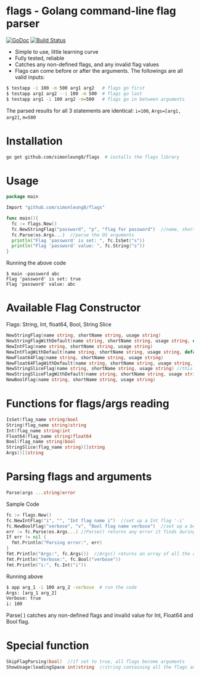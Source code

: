# flags - Golang command-line flag parser
[![GoDoc](https://godoc.org/github.com/simonleung8/flags?status.svg)](https://godoc.org/github.com/simonleung8/flags) [![Build Status](https://travis-ci.org/simonleung8/flags.png?branch=master)](https://travis-ci.org/simonleung8/flags)

- Simple to use, little learning curve
- Fully tested, reliable
- Catches any non-defined flags, and any invalid flag values
- Flags can come before or after the arguments. The followings are all valid inputs:
```bash
$ testapp -i 100 -m 500 arg1 arg2   # flags go first
$ testapp arg1 arg2 --i 100 -m 500  # flags go last
$ testapp arg1 -i 100 arg2 -m=500   # flags go in between arguments
```
The parsed results for all 3 statements are identical: `i=100`, `Args=[arg1, arg2]`, `m=500`

# Installation
```bash
go get github.com/simonleung8/flags  # installs the flags library
```

# Usage
```Go
package main

Import "github.com/simonleung8/flags"

func main(){
  fc := flags.New()
  fc.NewStringFlag("password", "p", "flag for password")  //name, short_name and usage of the string flag
  fc.Parse(os.Args...)  //parse the OS arguments
  println("Flag 'password' is set: ", fc.IsSet("s"))
  println("Flag 'password' value: ", fc.String("s"))
}
```
Running the above code
```
$ main -password abc
Flag 'password' is set: true
Flag 'password' value: abc
```

# Available Flag Constructor
Flags: String, Int, float64, Bool, String Slice
```Go
NewStringFlag(name string, shortName string, usage string)
NewStringFlagWithDefault(name string, shortName string, usage string, default string)
NewIntFlag(name string, shortName string, usage string)
NewIntFlagWithDefault(name string, shortName string, usage string, default int)
NewFloat64Flag(name string, shortName string, usage string)
NewFloat64FlagWithDefault(name string, shortName string, usage string, default float64)
NewStringSliceFlag(name string, shortName string, usage string) //this flag can be supplied more than 1 time
NewStringSliceFlagWithDefault(name string, shortName string, usage string, default []string)
NewBoolFlag(name string, shortName string, usage string)
```

# Functions for flags/args reading
```Go
IsSet(flag_name string)bool
String(flag_name string)string
Int(flag_name string)int
Float64(flag_name string)float64
Bool(flag_name string)bool
StringSlice(flag_name string)[]string  
Args()[]string
```

# Parsing flags and arguments
```Go
Parse(args ...string)error
```
Sample Code
```Go
fc := flags.New()
fc.NewIntFlag("i", "", "Int flag name i")  //set up a Int flag '-i'
fc.NewBoolFlag("verbose", "v", "Bool flag name verbose")  //set up a bool flag '-verbose'
err := fc.Parse(os.Args...) //Parse() returns any error it finds during parsing
If err != nil {
  fmt.Println("Parsing error:", err)
}
fmt.Println("Args:", fc.Args())  //Args() returns an array of all the arguments
fmt.Println("Verbose:", fc.Bool("verbose"))
fmt.Println("i:", fc.Int("i"))
```
Running above
```bash
$ app arg_1 -i 100 arg_2 -verbose  # run the code
Args: [arg_1 arg_2]
Verbose: true
i: 100
```
Parse( ) catches any non-defined flags and invalid value for Int, Float64 and Bool flag.

# Special function
```Go
SkipFlagParsing(bool)  //if set to true, all flags become arguments
ShowUsage(leadingSpace int)string  //string containing all the flags and their usage text
```
